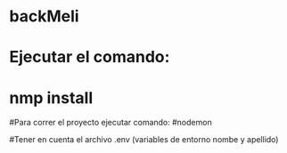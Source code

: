 # backMeli

# Ejecutar el comando:
# nmp install

#Para correr el proyecto ejecutar comando:
#nodemon

#Tener en cuenta el archivo .env (variables de entorno nombe y apellido)
